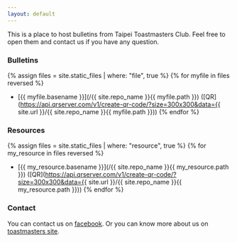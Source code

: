 ```yaml
---
layout: default
---
```


This is a place to host bulletins from Taipei Toastmasters Club. Feel free
to open them and contact us if you have any question.

### Bulletins

{% assign files = site.static_files | where: "file", true %}
{% for myfile in files reversed %}

- [{{ myfile.basename }}](/{{ site.repo_name  }}{{ myfile.path  }}) ([QR](https://api.qrserver.com/v1/create-qr-code/?size=300x300&data={{ site.url }}/{{ site.repo_name  }}{{ myfile.path  }}))
  {% endfor %}

### Resources

{% assign files = site.static_files | where: "resource", true %}
{% for my_resource in files reversed %}

- [{{ my_resource.basename }}](/{{ site.repo_name  }}{{ my_resource.path  }}) ([QR](https://api.qrserver.com/v1/create-qr-code/?size=300x300&data={{ site.url }}/{{ site.repo_name  }}{{ my_resource.path  }}))
  {% endfor %}

### Contact

You can contact us on [facebook](https://www.facebook.com/TaipeiToastmastets/).
Or you can know more about us on [toastmasters site](https://www.toastmasters.org.tw/page.php?page_type=club&id=1890&ver=en).
